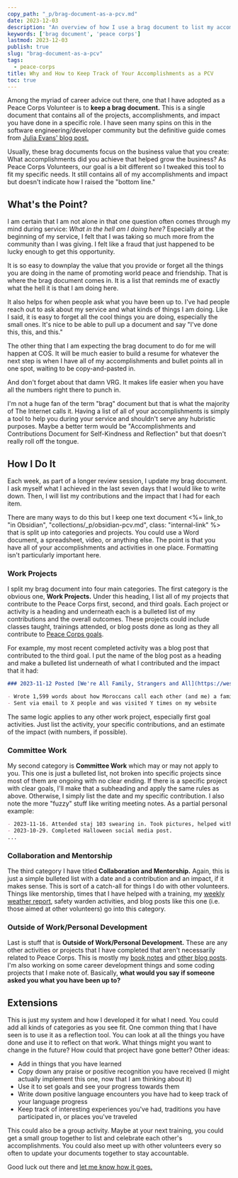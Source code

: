 ```yaml
---
copy_path: "_p/brag-document-as-a-pcv.md"
date: 2023-12-03
description: "An overview of how I use a brag document to list my accomplishments as a Peace Corps Volunteer."
keywords: ['brag document', 'peace corps']
lastmod: 2023-12-03
publish: true
slug: "brag-document-as-a-pcv"
tags:
  - peace-corps
title: Why and How to Keep Track of Your Accomplishments as a PCV
toc: true
---
```


Among the myriad of career advice out there, one that I have adopted as a Peace Corps Volunteer is to **keep a brag document.** This is a single document that contains all of the projects, accomplishments, and impact you have done in a specific role. I have seen many spins on this in the software engineering/developer community but the definitive guide comes from [Julia Evans' blog post.](https://jvns.ca/blog/brag-documents/)

Usually, these brag documents focus on the business value that you create: What accomplishments did you achieve that helped grow the business? As Peace Corps Volunteers, our goal is a bit different so I tweaked this tool to fit my specific needs. It still contains all of my accomplishments and impact but doesn't indicate how I raised the "bottom line."

## What's the Point?

I am certain that I am not alone in that one question often comes through my mind during service: *What in the hell am I doing here?* Especially at the beginning of my service, I felt that I was taking so much more from the community than I was giving. I felt like a fraud that just happened to be lucky enough to get this opportunity.

It is so easy to downplay the value that you provide or forget all the things you are doing in the name of promoting world peace and friendship. That is where the brag document comes in. It is a list that reminds me of exactly what the hell it is that I am doing here.

It also helps for when people ask what you have been up to. I've had people reach out to ask about my service and what kinds of things I am doing. Like I said, it is easy to forget all the cool things you are doing, especially the small ones. It's nice to be able to pull up a document and say "I've done this, this, and this."

The other thing that I am expecting the brag document to do for me will happen at COS. It will be much easier to build a resume for whatever the next step is when I have all of my accomplishments and bullet points all in one spot, waiting to be copy-and-pasted in.

And don't forget about that damn VRG. It makes life easier when you have all the numbers right there to punch in.

I'm not a huge fan of the term "brag" document but that is what the majority of The Internet calls it. Having a list of all of your accomplishments is simply a tool to help you during your service and shouldn't serve any hubristic purposes. Maybe a better term would be "Accomplishments and Contributions Document for Self-Kindness and Reflection" but that doesn't really roll off the tongue.

## How I Do It

Each week, as part of a longer review session, I update my brag document. I ask myself what I achieved in the last seven days that I would like to write down. Then, I will list my contributions and the impact that I had for each item.

There are many ways to do this but I keep one text document <%= link_to "in Obsidian", "collections/_p/obsidian-pcv.md", class: "internal-link" %> that is split up into categories and projects. You could use a Word document, a spreadsheet, video, or anything else. The point is that you have all of your accomplishments and activities in one place. Formatting isn't particularly important here.

### Work Projects

I split my brag document into four main categories. The first category is the obvious one, **Work Projects.** Under this heading, I list all of my projects that contribute to the Peace Corps first, second, and third goals. Each project or activity is a heading and underneath each is a bulleted list of my contributions and the overall outcomes. These projects could include classes taught, trainings attended, or blog posts done as long as they all contribute to [Peace Corps goals](https://www.peacecorps.gov/about/).

For example, my most recent completed activity was a blog post that contributed to the third goal. I put the name of the blog post as a heading and make a bulleted list underneath of what I contributed and the impact that it had:

```markdown
### 2023-11-12 Posted [We're All Family, Strangers and All](https://westleywinks.com/peace-corps/we-are-all-family/) blog post

- Wrote 1,599 words about how Moroccans call each other (and me) a family title 
- Sent via email to X people and was visited Y times on my website
```

The same logic applies to any other work project, especially first goal activities. Just list the activity, your specific contributions, and an estimate of the impact (with numbers, if possible).

### Committee Work

My second category is **Committee Work** which may or may not apply to you. This one is just a bulleted list, not broken into specific projects since most of them are ongoing with no clear ending. If there is a specific project with clear goals, I'll make that a subheading and apply the same rules as above. Otherwise, I simply list the date and my specific contribution. I also note the more "fuzzy" stuff like writing meeting notes. As a partial personal example:

```markdown
- 2023-11-16. Attended staj 103 swearing in. Took pictures, helped with interviews, and took videos of the event.
- 2023-10-29. Completed Halloween social media post.
...
```

### Collaboration and Mentorship

The third category I have titled **Collaboration and Mentorship.** Again, this is just a simple bulleted list with a date and a contribution and an impact, if it makes sense. This is sort of a catch-all for things I do with other volunteers. Things like mentorship, times that I have helped with a training, my [weekly weather report](https://github.com/Westley-Winks/weather-reports), safety warden activities, and blog posts like this one (i.e. those aimed at other volunteers) go into this category.

### Outside of Work/Personal Development

Last is stuff that is **Outside of Work/Personal Development.** These are any other activities or projects that I have completed that aren't necessarily related to Peace Corps. This is mostly my [book notes](https://wwinks.com/books/) and [other blog posts](https://wwinks.com/writing/). I'm also working on some career development things and some coding projects that I make note of. Basically, **what would you say if someone asked you what you have been up to?**

## Extensions

This is just my system and how I developed it for what I need. You could add all kinds of categories as you see fit. One common thing that I have seen is to use it as a reflection tool. You can look at all the things you have done and use it to reflect on that work. What things might you want to change in the future? How could that project have gone better? Other ideas:

- Add in things that you have learned
- Copy down any praise or positive recognition you have received (I might actually implement this one, now that I am thinking about it)
- Use it to set goals and see your progress towards them
- Write down positive language encounters you have had to keep track of your language progress
- Keep track of interesting experiences you've had, traditions you have participated in, or places you've traveled

This could also be a group activity. Maybe at your next training, you could get a small group together to list and celebrate each other's accomplishments. You could also meet up with other volunteers every so often to update your documents together to stay accountable.

Good luck out there and [let me know how it goes.](https://wwinks.com/#contact)
